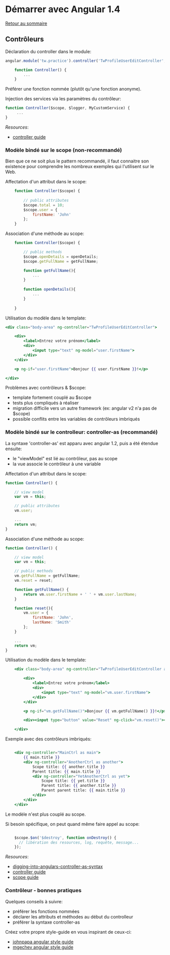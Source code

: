 # Démarrer avec Angular 1.4

[Retour au sommaire](01.00.angular-bases.documentation-fr.md)

## Contrôleurs

Déclaration du controller dans le module:

``` js
angular.module('tw.practice').controller('TwProfileUserEditController', Controller);

    function Controller() {
        ...
    }
```

Préférer une fonction nommée (plutôt qu'une fonction anonyme).

Injection des services via les paramètres du contrôleur:

``` js
function Controller($scope, $logger, MyCustomService) {
     ...
}
```

*Resources*: 

* [controller guide](https://code.angularjs.org/1.4.7/docs/guide/controller)

### Modèle bindé sur le scope (non-recommandé)

Bien que ce ne soit plus le pattern recommandé, il faut connaitre son existence pour comprendre les nombreux exemples qui l'utilisent sur le Web.

Affectation d'un attribut dans le scope:

``` js
    function Controller($scope) {
    
        // public attributes
        $scope.total = 10;
        $scope.user = {
            firstName: 'John'
        };
    }
```

Association d'une méthode au scope:

``` js
    function Controller($scope) {

        // public methods
        $scope.openDetails = openDetails;
        $scope.getFullName = getFullName;

        function getFullName(){
            ...
        }
        
        function openDetails(){
            ...
        }
        
    }
```

Utilisation du modèle dans le template:

``` handlebars
<div class="body-area" ng-controller="TwProfileUserEditController">

    <div>
        <label>Entrez votre prénom</label>
        <div>
            <input type="text" ng-model="user.firstName">
        </div>
    </div>

    <p ng-if="user.firstName">Bonjour {{ user.firstName }}!</p>

</div>
```

Problèmes avec contrôleurs & $scope:
* template fortement couplé au $scope
* tests plus compliqués à réaliser
* migration difficile vers un autre framework (ex: angular v2 n'a pas de $scope)
* possible conflits entre les variables de contrôleurs imbriqués

### Modèle bindé sur le controlleur: controller-as (recommandé)

La syntaxe 'controller-as' est apparu avec angular 1.2, puis a été étendue ensuite:
* le "viewModel" est lié au contrôleur, pas au scope
* la vue associe le contrôleur à une variable


Affectation d'un attribut dans le scope:

``` js
function Controller() {

    // view model
    var vm = this;

    // public attributes
    vm.user;

    ...
    return vm;
}
```

Association d'une méthode au scope:

``` js
function Controller() {

    // view model
    var vm = this;

    // public methods
    vm.getFullName = getFullName;
    vm.reset = reset;

    function getFullName() {
        return vm.user.firstName + ' ' + vm.user.lastName;
    }

    function reset(){
        vm.user = {
            firstName: 'John',
            lastName: 'Smith'
        };
    }

    ...
    return vm;
}
```   
Utilisation du modèle dans le template:

``` handlebars
    <div class="body-area" ng-controller="TwProfileUserEditController as vm">

        <div>
            <label>Entrez votre prénom</label>
            <div>
                <input type="text" ng-model="vm.user.firstName">
            </div>
        </div>

        <p ng-if="vm.getFullName()">Bonjour {{ vm.getFullName() }}!</p>

        <div><input type="button" value="Reset" ng-click="vm.reset()"></div>

    </div>
```

Exemple avec des contrôleurs imbriqués:

``` handlebars

    <div ng-controller="MainCtrl as main">
        {{ main.title }}
        <div ng-controller="AnotherCtrl as another">
            Scope title: {{ another.title }}
            Parent title: {{ main.title }}
            <div ng-controller="YetAnotherCtrl as yet">
                Scope title: {{ yet.title }}
                Parent title: {{ another.title }}
                Parent parent title: {{ main.title }}
            </div>
        </div>
    </div>
```

Le modèle n'est plus couplé au scope.
    
Si besoin spécifique, on peut quand même faire appel au scope:

``` js

    $scope.$on('$destroy', function onDestroy() {
      // libération des resources, log, requête, message...
    });
```

*Resources*: 

* [digging-into-angulars-controller-as-syntax](http://toddmotto.com/digging-into-angulars-controller-as-syntax)
* [controller guide](https://code.angularjs.org/1.4.7/docs/guide/controller)
* [scope guide](https://code.angularjs.org/1.4.7/docs/guide/scope)

### Contrôleur - bonnes pratiques

Quelques conseils à suivre:

* préférer les fonctions nommées
* déclarer les attributs et méthodes au début du controlleur
* préférer la syntaxe controller-as

Créez votre propre style-guide en vous inspirant de ceux-ci:

* [johnpapa angular style guide](https://github.com/johnpapa/angular-styleguide)
* [mgechev angular style guide](https://github.com/mgechev/angularjs-style-guide)